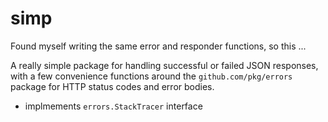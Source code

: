 # simp

Found myself writing the same error and responder functions, so this ...

A really simple package for handling successful or failed JSON responses, with a few convenience functions around the `github.com/pkg/errors` package for HTTP status codes and error bodies.

* implmements `errors.StackTracer` interface


